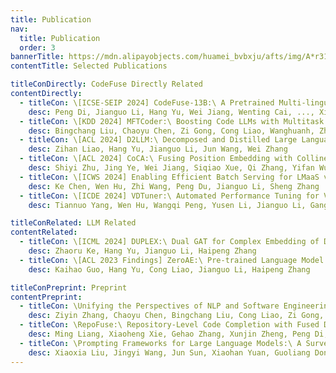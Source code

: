 ```yaml
---
title: Publication
nav:
  title: Publication
  order: 3
bannerTitle: https://mdn.alipayobjects.com/huamei_bvbxju/afts/img/A*r31CSbR3uFUAAAAAAAAAAAAADlHYAQ/original
contentTitle: Selected Publications

titleConDirectly: CodeFuse Directly Related
contentDirectly:
  - titleCon: \[ICSE-SEIP 2024] CodeFuse-13B:\ A Pretrained Multi-lingual Code Large Language Model
    desc: Peng Di, Jianguo Li, Hang Yu, Wei Jiang, Wenting Cai, ..., Xianying Zhu
  - titleCon: \[KDD 2024] MFTCoder:\ Boosting Code LLMs with Multitask Fine-Tuning
    desc: Bingchang Liu, Chaoyu Chen, Zi Gong, Cong Liao, Wanghuanh, Zhichao Lei, Ming Liang, Chen Dajun, Min Shen, Hailian Zhou, wei jiang, Hang Yu, Jianguo Li
  - titleCon: \[ACL 2024] D2LLM:\ Decomposed and Distilled Large Language Models for Semantic Search
    desc: Zihan Liao, Hang Yu, Jianguo Li, Jun Wang, Wei Zhang
  - titleCon: \[ACL 2024] CoCA:\ Fusing Position Embedding with Collinear Constrained Attention in Transformers for Long Context Window Extending
    desc: Shiyi Zhu, Jing Ye, Wei Jiang, Siqiao Xue, Qi Zhang, Yifan Wu, Jianguo Li
  - titleCon: \[ICWS 2024] Enabling Efficient Batch Serving for LMaaS via Generation Length Prediction
    desc: Ke Chen, Wen Hu, Zhi Wang, Peng Du, Jianguo Li, Sheng Zhang
  - titleCon: \[ICDE 2024] VDTuner:\ Automated Performance Tuning for Vector Data Management Systems.
    desc: Tiannuo Yang, Wen Hu, Wangqi Peng, Yusen Li, Jianguo Li, Gang Wang, Xiaoguang Liu

titleConRelated: LLM Related
contentRelated:
  - titleCon: \[ICML 2024] DUPLEX:\ Dual GAT for Complex Embedding of Directed Graphs
    desc: Zhaoru Ke, Hang Yu, Jianguo Li, Haipeng Zhang
  - titleCon: \[ACL 2023 Findings] ZeroAE:\ Pre-trained Language Model based Autoencoder for Transductive Zero-shot Text Classification
    desc: Kaihao Guo, Hang Yu, Cong Liao, Jianguo Li, Haipeng Zhang

titleConPreprint: Preprint
contentPreprint:
  - titleCon: \Unifying the Perspectives of NLP and Software Engineering:\ A Survey on Language Models for Code
    desc: Ziyin Zhang, Chaoyu Chen, Bingchang Liu, Cong Liao, Zi Gong, Hang Yu, Jianguo Li, Rui Wang
  - titleCon: \RepoFuse:\ Repository-Level Code Completion with Fused Dual Context
    desc: Ming Liang, Xiaoheng Xie, Gehao Zhang, Xunjin Zheng, Peng Di, wei jiang, Hongwei Chen, Chengpeng Wang, Gang Fan
  - titleCon: \Prompting Frameworks for Large Language Models:\ A Survey
    desc: Xiaoxia Liu, Jingyi Wang, Jun Sun, Xiaohan Yuan, Guoliang Dong, Peng Di, Wenhai Wang, Dongxia Wang
---
```

